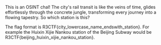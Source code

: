 This is an OSINT chal! The city's rail transit is like the veins of time, glides effortlessly through the concrete jungle, transforming every journey into a flowing tapestry. So which station is this?

The flag format is R3CTF{city_lowercase_name_endswith_station}. For example the Huixin Xijie Nankou station of the Beijing Subway would be R3CTF{beijing_huixin_xijie_nankou_station}.
